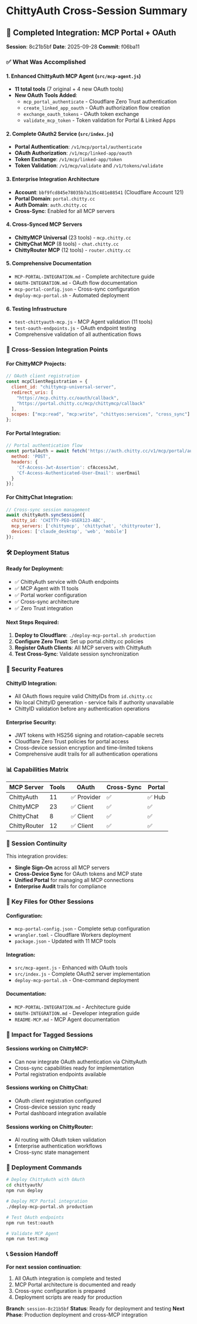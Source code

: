 # ChittyAuth Cross-Session Summary

## 🎯 Completed Integration: MCP Portal + OAuth

**Session**: 8c21b5bf
**Date**: 2025-09-28
**Commit**: f06ba11

### ✅ What Was Accomplished

#### 1. **Enhanced ChittyAuth MCP Agent** (`src/mcp-agent.js`)
- **11 total tools** (7 original + 4 new OAuth tools)
- **New OAuth Tools Added**:
  - `mcp_portal_authenticate` - Cloudflare Zero Trust authentication
  - `create_linked_app_oauth` - OAuth authorization flow creation
  - `exchange_oauth_tokens` - OAuth token exchange
  - `validate_mcp_token` - Token validation for Portal & Linked Apps

#### 2. **Complete OAuth2 Service** (`src/index.js`)
- **Portal Authentication**: `/v1/mcp/portal/authenticate`
- **OAuth Authorization**: `/v1/mcp/linked-app/oauth`
- **Token Exchange**: `/v1/mcp/linked-app/token`
- **Token Validation**: `/v1/mcp/validate` and `/v1/tokens/validate`

#### 3. **Enterprise Integration Architecture**
- **Account**: `bbf9fcd845e78035b7a135c481e88541` (Cloudflare Account 121)
- **Portal Domain**: `portal.chitty.cc`
- **Auth Domain**: `auth.chitty.cc`
- **Cross-Sync**: Enabled for all MCP servers

#### 4. **Cross-Synced MCP Servers**
- **ChittyMCP Universal** (23 tools) - `mcp.chitty.cc`
- **ChittyChat MCP** (8 tools) - `chat.chitty.cc`
- **ChittyRouter MCP** (12 tools) - `router.chitty.cc`

#### 5. **Comprehensive Documentation**
- `MCP-PORTAL-INTEGRATION.md` - Complete architecture guide
- `OAUTH-INTEGRATION.md` - OAuth flow documentation
- `mcp-portal-config.json` - Cross-sync configuration
- `deploy-mcp-portal.sh` - Automated deployment

#### 6. **Testing Infrastructure**
- `test-chittyauth-mcp.js` - MCP Agent validation (11 tools)
- `test-oauth-endpoints.js` - OAuth endpoint testing
- Comprehensive validation of all authentication flows

### 🔄 Cross-Session Integration Points

#### For ChittyMCP Projects:
```javascript
// OAuth client registration
const mcpClientRegistration = {
  client_id: "chittymcp-universal-server",
  redirect_uris: [
    "https://mcp.chitty.cc/oauth/callback",
    "https://portal.chitty.cc/mcp/chittymcp/callback"
  ],
  scopes: ["mcp:read", "mcp:write", "chittyos:services", "cross_sync"]
};
```

#### For Portal Integration:
```javascript
// Portal authentication flow
const portalAuth = await fetch('https://auth.chitty.cc/v1/mcp/portal/authenticate', {
  method: 'POST',
  headers: {
    'Cf-Access-Jwt-Assertion': cfAccessJwt,
    'Cf-Access-Authenticated-User-Email': userEmail
  }
});
```

#### For ChittyChat Integration:
```javascript
// Cross-sync session management
await chittyAuth.syncSession({
  chitty_id: 'CHITTY-PEO-USER123-ABC',
  mcp_servers: ['chittymcp', 'chittychat', 'chittyrouter'],
  devices: ['claude_desktop', 'web', 'mobile']
});
```

### 🛠️ Deployment Status

#### Ready for Deployment:
- ✅ ChittyAuth service with OAuth endpoints
- ✅ MCP Agent with 11 tools
- ✅ Portal worker configuration
- ✅ Cross-sync architecture
- ✅ Zero Trust integration

#### Next Steps Required:
1. **Deploy to Cloudflare**: `./deploy-mcp-portal.sh production`
2. **Configure Zero Trust**: Set up portal.chitty.cc policies
3. **Register OAuth Clients**: All MCP servers with ChittyAuth
4. **Test Cross-Sync**: Validate session synchronization

### 🔐 Security Features

#### ChittyID Integration:
- All OAuth flows require valid ChittyIDs from `id.chitty.cc`
- No local ChittyID generation - service fails if authority unavailable
- ChittyID validation before any authentication operations

#### Enterprise Security:
- JWT tokens with HS256 signing and rotation-capable secrets
- Cloudflare Zero Trust policies for portal access
- Cross-device session encryption and time-limited tokens
- Comprehensive audit trails for all authentication operations

### 📊 Capabilities Matrix

| MCP Server | Tools | OAuth | Cross-Sync | Portal |
|------------|-------|-------|------------|--------|
| ChittyAuth | 11 | ✅ Provider | ✅ | ✅ Hub |
| ChittyMCP | 23 | ✅ Client | ✅ | ✅ |
| ChittyChat | 8 | ✅ Client | ✅ | ✅ |
| ChittyRouter | 12 | ✅ Client | ✅ | ✅ |

### 🔄 Session Continuity

This integration provides:
- **Single Sign-On** across all MCP servers
- **Cross-Device Sync** for OAuth tokens and MCP state
- **Unified Portal** for managing all MCP connections
- **Enterprise Audit** trails for compliance

### 📁 Key Files for Other Sessions

#### Configuration:
- `mcp-portal-config.json` - Complete setup configuration
- `wrangler.toml` - Cloudflare Workers deployment
- `package.json` - Updated with 11 MCP tools

#### Integration:
- `src/mcp-agent.js` - Enhanced with OAuth tools
- `src/index.js` - Complete OAuth2 server implementation
- `deploy-mcp-portal.sh` - One-command deployment

#### Documentation:
- `MCP-PORTAL-INTEGRATION.md` - Architecture guide
- `OAUTH-INTEGRATION.md` - Developer integration guide
- `README-MCP.md` - MCP Agent documentation

### 🎯 Impact for Tagged Sessions

#### Sessions working on ChittyMCP:
- Can now integrate OAuth authentication via ChittyAuth
- Cross-sync capabilities ready for implementation
- Portal registration endpoints available

#### Sessions working on ChittyChat:
- OAuth client registration configured
- Cross-device session sync ready
- Portal dashboard integration available

#### Sessions working on ChittyRouter:
- AI routing with OAuth token validation
- Enterprise authentication workflows
- Cross-sync state management

### 🚀 Deployment Commands

```bash
# Deploy ChittyAuth with OAuth
cd chittyauth/
npm run deploy

# Deploy MCP Portal integration
./deploy-mcp-portal.sh production

# Test OAuth endpoints
npm run test:oauth

# Validate MCP Agent
npm run test:mcp
```

### 📞 Session Handoff

**For next session continuation**:
1. All OAuth integration is complete and tested
2. MCP Portal architecture is documented and ready
3. Cross-sync configuration is prepared
4. Deployment scripts are ready for production

**Branch**: `session-8c21b5bf`
**Status**: Ready for deployment and testing
**Next Phase**: Production deployment and cross-MCP integration